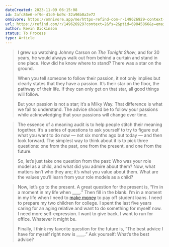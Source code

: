 ```yaml
---
dateCreated: 2023-11-09 06:15:08
id: 2afc86e6-ef9e-41c0-bd9c-32a96b0a2e72
omnivore: https://omnivore.app/me/https-refind-com-r-149626929-context-2-fs-2-ptid-69845866-s-emai-18bb3caecae
url: https://refind.com/r/149626929?context=2&fs=2&ptid=69845866&s=email-2402&t=4IEIuDUtOF1-ZJkF-RKp-Q
author: Kevin Dickinson
status: To Process
type: Article
---
```



> I grew up watching Johnny Carson on _The Tonight Show_, and for 30 years, he would always walk out from behind a curtain and stand in one place. How did he know where to stand? There was a star on the ground.
> 
> When you tell someone to follow their passion, it not only implies but clearly states that they have a passion. It’s their star on the floor, the pathway of their life. If they can only get on that star, all good things will follow. 
> 
> But your passion is not a star; it’s a Milky Way. That difference is what we fail to understand. The advice should be to follow your passions while acknowledging that your passions will change over time. 


> The essence of a meaning audit is to help people stitch their meaning together. It’s a series of questions to ask yourself to try to figure out what you want to do now — not six months ago but today — and then look forward. The simplest way to think about it is to pick three questions: one from the past, one from the present, and one from the future. 
> 
> So, let’s just take one question from the past: Who was your role model as a child, and what did you admire about them? Now, what matters isn’t who they are; it’s what you value about them. What are the values you’ll learn from your role models as a child?  


> Now, let’s go to the present. A great question for the present is, “I’m in a moment in my life when \_\_\_\_.” Then fill in the blank. I’m in a moment in my life when I need to [make money](https://bigthink.com/the-learning-curve/can-money-buy-happiness/) to pay off student loans. I need to prepare my two children for college. I spent the last five years caring for an aging relative and want to do something for myself now. I need more self-expression. I want to give back. I want to run for office. Whatever it might be.
> 
> Finally, I think my favorite question for the future is, “The best advice I have for myself right now is \_\_\_\_.” Ask yourself: What’s the best advice? 


